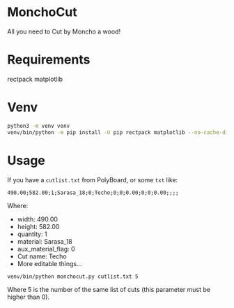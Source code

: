 # MonchoCut
All you need to Cut by Moncho a wood!

# Requirements
rectpack
matplotlib

# Venv
```bash
python3 -m venv venv
venv/bin/python -m pip install -U pip rectpack matplotlib --no-cache-dir
```

# Usage
If you have a `cutlist.txt` from PolyBoard, or some `txt` like:

```
490.00;582.00;1;Sarasa_18;0;Techo;0;0;0.00;0;0;0.00;;;;
```

Where:
  - width: 490.00
  - height: 582.00
  - quantity: 1
  - material: Sarasa_18
  - aux_material_flag: 0
  - Cut name: Techo
  - More editable things...

```bash
venv/bin/python monchocut.py cutlist.txt 5
```

Where 5 is the number of the same list of cuts (this parameter
must be higher than 0).
